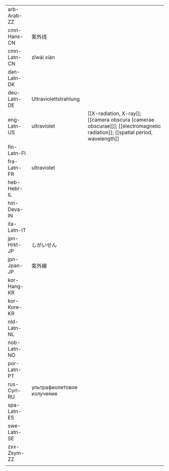 | | | |
|-|-|-|
| arb-Arab-ZZ |  |  |
| cmn-Hans-CN | 紫外线 |  |
| cmn-Latn-CN | zǐwài xiàn |  |
| dan-Latn-DK |  |  |
| deu-Latn-DE | Ultraviolettstrahlung |  |
| eng-Latn-US | ultraviolet | [[X-radiation, X-ray]]; [[camera obscura [camerae obscurae]]]; [[electromagnetic radiation]]; [[spatial period, wavelength]] |
| fin-Latn-FI |  |  |
| fra-Latn-FR | ultraviolet |  |
| heb-Hebr-IL |  |  |
| hin-Deva-IN |  |  |
| ita-Latn-IT |  |  |
| jpn-Hrkt-JP | しがいせん |  |
| jpn-Jpan-JP | 紫外線 |  |
| kor-Hang-KR |  |  |
| kor-Kore-KR |  |  |
| nld-Latn-NL |  |  |
| nob-Latn-NO |  |  |
| por-Latn-PT |  |  |
| rus-Cyrl-RU | ультрафиоле́товое излуче́ние |  |
| spa-Latn-ES |  |  |
| swe-Latn-SE |  |  |
| zxx-Zsym-ZZ |  |  |
|  |  |  |
